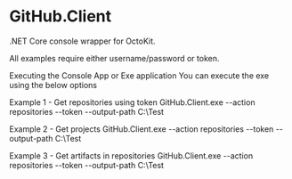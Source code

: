 # GitHub.Client

.NET Core console wrapper for OctoKit.

All examples require either username/password or token.

Executing the Console App or Exe application
You can execute the exe using the below options

Example 1 - Get repositories using token
GitHub.Client.exe --action repositories --token <some token> --output-path C:\Test

Example 2 - Get projects
GitHub.Client.exe --action repositories --token <some token> --output-path C:\Test

Example 3 - Get artifacts in repositories
GitHub.Client.exe --action repositories --token <some token> --output-path C:\Test
